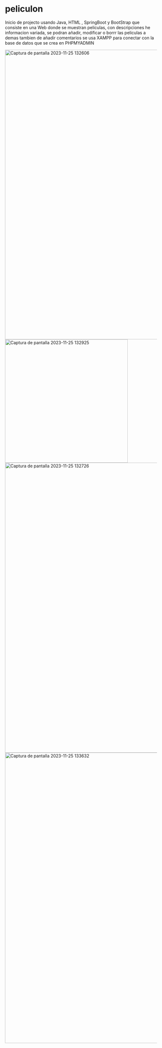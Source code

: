 # peliculon
Inicio de projecto usando Java, HTML , SpringBoot y BootStrap que consiste en una Web donde se muestran peliculas,
con descripciones he informacion variada, se podran añadir, modificar o borrr las peliculas a demas tambien de añadir comentarios
se usa XAMPP para conectar con la base de datos que se crea en PHPMYADMIN


<img width="956" alt="Captura de pantalla 2023-11-25 132606" src="https://github.com/MiguelMoya89/peliculon/assets/127111987/490d6f6c-2389-4329-8031-080006862f2e">

<img width="407" alt="Captura de pantalla 2023-11-25 132925" src="https://github.com/MiguelMoya89/peliculon/assets/127111987/a00c6363-edcb-4283-8366-0f96197b96f7">

<img width="957" alt="Captura de pantalla 2023-11-25 132726" src="https://github.com/MiguelMoya89/peliculon/assets/127111987/61400fb9-cf1d-42e3-b092-ac5e06c539e2">

<img width="959" alt="Captura de pantalla 2023-11-25 133632" src="https://github.com/MiguelMoya89/peliculon/assets/127111987/beaad92e-2a0e-43a7-a7bb-56b94099a8f1">



